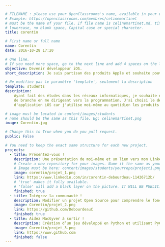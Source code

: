 ```yaml
---

# FILENAME : please use your OpenClassrooms's name, available in your url.
# Example: https://openclassrooms.com/membres/celinemartinet
# must be the name of your file. If file name is celinemartinet.md, title is celinemartinet.
# lowercase, no blank space, Capital case or special character.
title: corentin

# First name or full name
name: Corentin
date: 2016-10-28 17:20

# One line.
# If you need more space, go to the next line and add 4 spaces on the left, as in 'description'.
objective: Devenir développeur iOS.
short_description: Je suis partisan des produits Apple et souhaite pouvoir en faire mon métier.

# Ne modifiez pas le paramètre 'template', seulement la description
template: students
description:
    Ayant fait des études dans les réseaux informatiques, je souhaite désormais changer
    de branche en me dirigeant vers la programmation. J'ai choisi le développement
    d'application iOS car j'utilise moi-même au quotidien les produits d'apple.

# image must be located in content/images/students
# name should be the same as this file. Eg: celinemartinet.png
image: Corentin.jpg

# Change this to True when you do you pull request.
public: False

# You need to keep the exact same structure for each new project.
projects:
  - title: Présentez-vous !
    description: Une présentation de moi-même et un lien vers mon LinkedIn.
    # Create a new repository for your images. Name it the same as your nickname and profile picture.
    # Image must be here: content/images/students/yourrepo/project1.png
    image: corentin/projet_1.png
    link: https://www.linkedin.com/in/corentin-debourdeau-11426712b/
    # 'true' makes it fully available.
    # 'false' will add a black layer on the picture. IT WILL BE PUBLIC!
    finished: true
  - title: Intégrez la communauté !
    description: Modifier un projet Open Source pour comprendre le fonctionnement de Git, de Github et des pull requests. 
    image: Corentin/projet_2.png
    link: https://github.com/DebourdeauC
    finished: true
  - title: Aidez MacGyver à sortir !
    description: Création d’un jeu développé en Python et utilisant PyGame.
    image: Corentin/projet_3.png
    link: https://www.github.com
    finished: false
---
```

